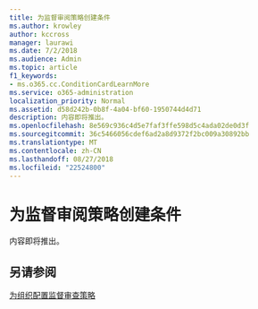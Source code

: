 ```yaml
---
title: 为监督审阅策略创建条件
ms.author: krowley
author: kccross
manager: laurawi
ms.date: 7/2/2018
ms.audience: Admin
ms.topic: article
f1_keywords:
- ms.o365.cc.ConditionCardLearnMore
ms.service: o365-administration
localization_priority: Normal
ms.assetid: d58d242b-0b8f-4a04-bf60-1950744d4d71
description: 内容即将推出。
ms.openlocfilehash: 8e569c936c4d5e7faf3ffe598d5c4ada02de0d3f
ms.sourcegitcommit: 36c5466056cdef6ad2a8d9372f2bc009a30892bb
ms.translationtype: MT
ms.contentlocale: zh-CN
ms.lasthandoff: 08/27/2018
ms.locfileid: "22524800"
---
```

# <a name="create-conditions-for-a-supervisory-review-policy"></a>为监督审阅策略创建条件

内容即将推出。
  
## <a name="see-also"></a>另请参阅

[为组织配置监督审查策略](configure-supervision-policies.md)

